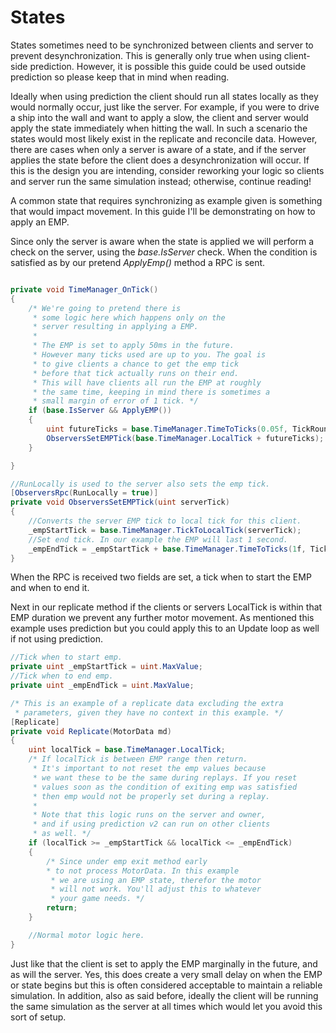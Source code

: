# States

States sometimes need to be synchronized between clients and server to prevent desynchronization. This is generally only true when using client-side prediction. However, it is possible this guide could be used outside prediction so please keep that in mind when reading.

Ideally when using prediction the client should run all states locally as they would normally occur, just like the server. For example, if you were to drive a ship into the wall and want to apply a slow, the client and server would apply the state immediately when hitting the wall. In such a scenario the states would most likely exist in the replicate and reconcile data. However, there are cases when only a server is aware of a state, and if the server applies the state before the client does a desynchronization will occur. If this is the design you are intending, consider reworking your logic so clients and server run the same simulation instead; otherwise, continue reading!

A common state that requires synchronizing as example given is something that would impact movement. In this guide I'll be demonstrating on how to apply an EMP.

Since only the server is aware when the state is applied we will perform a check on the server, using the _base.IsServer_ check. When the condition is satisfied as by our pretend _ApplyEmp()_ method a RPC is sent.

```csharp

private void TimeManager_OnTick()
{
    /* We're going to pretend there is
     * some logic here which happens only on the
     * server resulting in applying a EMP. 
     *
     * The EMP is set to apply 50ms in the future.
     * However many ticks used are up to you. The goal is
     * to give clients a chance to get the emp tick
     * before that tick actually runs on their end. 
     * This will have clients all run the EMP at roughly
     * the same time, keeping in mind there is sometimes a
     * small margin of error of 1 tick. */
    if (base.IsServer && ApplyEMP())
    {
        uint futureTicks = base.TimeManager.TimeToTicks(0.05f, TickRounding.RoundUp);
        ObserversSetEMPTick(base.TimeManager.LocalTick + futureTicks);
    }

}

//RunLocally is used to the server also sets the emp tick.
[ObserversRpc(RunLocally = true)]
private void ObserversSetEMPTick(uint serverTick)
{
    //Converts the server EMP tick to local tick for this client.
    _empStartTick = base.TimeManager.TickToLocalTick(serverTick);
    //Set end tick. In our example the EMP will last 1 second.
    _empEndTick = _empStartTick + base.TimeManager.TimeToTicks(1f, TickRounding.RoundUp);
}
```

When the RPC is received two fields are set, a tick when to start the EMP and when to end it.&#x20;

Next in our replicate method if the clients or servers LocalTick is within that EMP duration we prevent any further motor movement. As mentioned this example uses prediction but you could apply this to an Update loop as well if not using prediction.

```csharp
//Tick when to start emp.
private uint _empStartTick = uint.MaxValue;
//Tick when to end emp.
private uint _empEndTick = uint.MaxValue;

/* This is an example of a replicate data excluding the extra
 * parameters, given they have no context in this example. */
[Replicate]
private void Replicate(MotorData md)
{
    uint localTick = base.TimeManager.LocalTick;
    /* If localTick is between EMP range then return.
     * It's important to not reset the emp values because
     * we want these to be the same during replays. If you reset
     * values soon as the condition of exiting emp was satisfied
     * then emp would not be properly set during a replay. 
     *
     * Note that this logic runs on the server and owner,
     * and if using prediction v2 can run on other clients
     * as well. */
    if (localTick >= _empStartTick && localTick <= _empEndTick)
    {
        /* Since under emp exit method early
        * to not process MotorData. In this example
         * we are using an EMP state, therefor the motor
         * will not work. You'll adjust this to whatever
         * your game needs. */
        return;
    }

    //Normal motor logic here. 
}
```

Just like that the client is set to apply the EMP marginally in the future, and as will the server. Yes, this does create a very small delay on when the EMP or state begins but this is often considered acceptable to maintain a reliable simulation. In addition, also as said before, ideally the client will be running the same simulation as the server at all times which would let you avoid this sort of setup.
